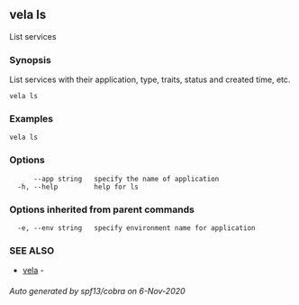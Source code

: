 ## vela ls

List services

### Synopsis

List services with their application, type, traits, status and created time, etc.

```
vela ls
```

### Examples

```
vela ls
```

### Options

```
      --app string   specify the name of application
  -h, --help         help for ls
```

### Options inherited from parent commands

```
  -e, --env string   specify environment name for application
```

### SEE ALSO

* [vela](vela.md)	 - 

###### Auto generated by spf13/cobra on 6-Nov-2020
